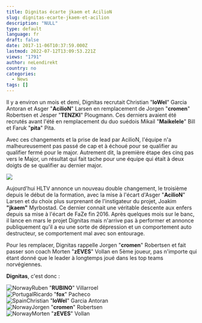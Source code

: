 ```yaml
---
title: Dignitas écarte jkaem et AcilioN
slug: dignitas-ecarte-jkaem-et-acilion
description: "NULL"
type: default
language: fr
draft: false
date: 2017-11-06T10:37:59.000Z
lastmod: 2022-07-12T13:09:53.221Z
views: "1791"
author: neLendirekt
country: no
categories:
  - News
tags: []
---
```

Il y a environ un mois et demi, Dignitas recrutait Christian "**loWel**" Garcia Antoran et Asger "**AcilioN**" Larsen en remplacement de Jorgen "**cromen**" Robertsen et Jesper "**TENZKI**" Plougmann. Ces derniers avaient été recrutés avant l'été en remplacement du duo suédois Mikail "**Maikelele**" Bill et Faruk "**pita**" Pita.

Avec ces changements et la prise de lead par AcilioN, l'équipe n'a malheureusement pas passé de cap et à échoué pour se qualifier au qualifier fermé pour le major. Autrement dit, la première étape des cinq pas vers le Major, un résultat qui fait tache pour une équipe qui était à deux doigts de se qualifier au dernier major.

![](/images/articles/5a00340be28e8/images/ie34z2KMMNxlqM4MbgAw8HKXFJgzzo1dynq29O3j.jpeg)

Aujourd'hui HLTV annonce un nouveau double changement, le troisième depuis le début de la formation, avec la mise à l'écart d'Asger "**AcilioN**" Larsen et du choix plus surprenant de l'instigateur du projet, Joakim **"jkaem"** Myrbostad. Ce dernier connait une véritable descente aux enfers depuis sa mise à l'écart de FaZe fin 2016\. Après quelques mois sur le banc, il lance en mars le projet Dignitas mais n'arrive pas à performer et annonce publiquement qu'il a eu une sorte de dépression et un comportement auto destructeur, se comportement mal avec son entourage.

Pour les remplacer, Dignitas rappelle Jorgen "**cromen**" Robertsen et fait passer son coach Morten "**zEVES**" Vollan en 5ème joueur, pas n'importe qui étant donné que le leader à longtemps joué dans les top teams norvégiennes.

**Dignitas**, c'est donc :

![Norway](/images/countries/no.svg)⁠Ruben "**RUBINO**" Villarroel  
![Portugal](/images/countries/pt.svg)⁠Ricardo "**fox**" Pacheco  
![Spain](/images/countries/es.svg)⁠Christian "**loWel**" Garcia Antoran  
![Norway](/images/countries/no.svg)⁠Jorgen "**cromen**" Robertsen  
![Norway](/images/countries/no.svg)⁠Morten "**zEVES**" Vollan
